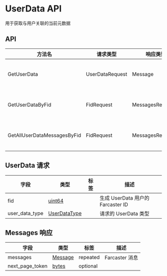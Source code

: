 # UserData API

用于获取与用户关联的当前元数据

## API

| 方法名                      | 请求类型        | 响应类型         | 描述                         |
| --------------------------- | --------------- | ---------------- | ---------------------------- |
| GetUserData                 | UserDataRequest | Message          | 返回指定 Fid 的特定 UserData |
| GetUserDataByFid            | FidRequest      | MessagesResponse | 返回某个 Fid 的所有 UserData |
| GetAllUserDataMessagesByFid | FidRequest      | MessagesResponse | 返回某个 Fid 的所有 UserData |

## UserData 请求

| 字段           | 类型              | 标签 | 描述                              |
| -------------- | ----------------- | ---- | --------------------------------- |
| fid            | [uint64](#)       |      | 生成 UserData 用户的 Farcaster ID |
| user_data_type | [UserDataType](#) |      | 请求的 UserData 类型              |

## Messages 响应

| 字段            | 类型            | 标签     | 描述           |
| --------------- | --------------- | -------- | -------------- |
| messages        | [Message](#)    | repeated | Farcaster 消息 |
| next_page_token | [bytes](#bytes) | optional |                |
